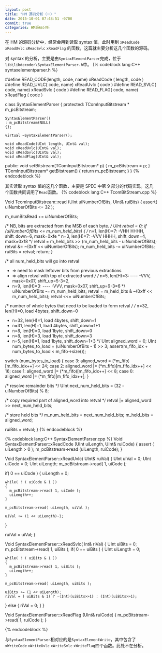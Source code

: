 ```yaml
---
layout: post
title: "HM 源码分析（一）"
date: 2015-10-01 07:48:51 -0700
commit: true
categories: HM源码分析
---
```


在 HM 的源码分析中，经常会用到读取 syntax 值，此时用到 `xReadCode` `xReadUvlc` `xReadSvlc` `xReadFlag` 的函数，这篇就主要分析这几个函数的源码。
<!--more-->

对 syntax 的分析，主要是由`SyntaxElementParser`完成，位于`lib\libdecoder\SyntaxElementParser.h`中。
{% codeblock lang:C++ syntaxelementparser.h %}

#define READ_CODE(length, code, name)     xReadCode ( length, code )
#define READ_UVLC(        code, name)     xReadUvlc (         code )
#define READ_SVLC(        code, name)     xReadSvlc (         code )
#define READ_FLAG(        code, name)     xReadFlag (         code )

class SyntaxElementParser
{
protected:
	TComInputBitstream * m_pcBitstream;
	
	SyntaxElementParser()
	: m_pcBitstream(NULL)
	{};

	virtual ~SyntaxElementParser();

	void xReadCode(UInt length, UInt& val);
	void xReadUvlc(UInt& val);
	void xReadSvlc(UInt& val);
	void xReadFlag(UInt& val);
public:
	void setBitstream(TComInputBitstream* p) { m_pcBitstream = p; }
	TComInputBitstream* getBitstream() { return m_pcBitstream; }
}
{% endcodeblock %}

其实读取 syntax 值的这几个函数，主要是 SPEC 中第 9 部分的代码实现。这几个函数共同调用了`Read`函数。
{% codeblock lang:C++ TcomBitStream.cpp %}

Void TcomInputBitstream::read (UInt uiNumberOfBits, UInt& ruiBits)
{
  assert( uiNumberOfBits <= 32 );

  m_numBitsRead += uiNumberOfBits;

  /* NB, bits are extracted from the MSB of each byte. */
  UInt retval = 0;
  if (uiNumberOfBits <= m_num_held_bits)
  {
    /* n=1, len(H)=7:   -VHH HHHH, shift_down=6, mask=0xfe
     * n=3, len(H)=7:   -VVV HHHH, shift_down=4, mask=0xf8
     */
    retval = m_held_bits >> (m_num_held_bits - uiNumberOfBits);
    retval &= ~(0xff << uiNumberOfBits);
    m_num_held_bits -= uiNumberOfBits;
    ruiBits = retval;
    return;
  }

  /* all num_held_bits will go into retval
   *   => need to mask leftover bits from previous extractions
   *   => align retval with top of extracted word */
  /* n=5, len(H)=3: ---- -VVV, mask=0x07, shift_up=5-3=2,
   * n=9, len(H)=3: ---- -VVV, mask=0x07, shift_up=9-3=6 */
  uiNumberOfBits -= m_num_held_bits;
  retval = m_held_bits & ~(0xff << m_num_held_bits);
  retval <<= uiNumberOfBits;

  /* number of whole bytes that need to be loaded to form retval */
  /* n=32, len(H)=0, load 4bytes, shift_down=0
   * n=32, len(H)=1, load 4bytes, shift_down=1
   * n=31, len(H)=1, load 4bytes, shift_down=1+1
   * n=8,  len(H)=0, load 1byte,  shift_down=0
   * n=8,  len(H)=3, load 1byte,  shift_down=3
   * n=5,  len(H)=1, load 1byte,  shift_down=1+3
   */
  UInt aligned_word = 0;
  UInt num_bytes_to_load = (uiNumberOfBits - 1) >> 3;
  assert(m_fifo_idx + num_bytes_to_load < m_fifo->size());

  switch (num_bytes_to_load)
  {
  case 3: aligned_word  = (*m_fifo)[m_fifo_idx++] << 24;
  case 2: aligned_word |= (*m_fifo)[m_fifo_idx++] << 16;
  case 1: aligned_word |= (*m_fifo)[m_fifo_idx++] <<  8;
  case 0: aligned_word |= (*m_fifo)[m_fifo_idx++];
  }

  /* resolve remainder bits */
  UInt next_num_held_bits = (32 - uiNumberOfBits) % 8;

  /* copy required part of aligned_word into retval */
  retval |= aligned_word >> next_num_held_bits;

  /* store held bits */
  m_num_held_bits = next_num_held_bits;
  m_held_bits = aligned_word;

  ruiBits = retval;
}
{% endcodeblock %}


{% codeblock lang:C++ SyntaxElementParser.cpp %}
Void SyntaxElementParser::xReadCode (UInt uiLength, UInt& ruiCode)
{
  assert ( uiLength > 0 );
  m_pcBitstream->read (uiLength, ruiCode);
}

Void SyntaxElementParser::xReadUvlc( UInt& ruiVal)
{
  UInt uiVal = 0;
  UInt uiCode = 0;
  UInt uiLength;
  m_pcBitstream->read( 1, uiCode );

  if( 0 == uiCode )
  {
    uiLength = 0;

    while( ! ( uiCode & 1 ))
    {
      m_pcBitstream->read( 1, uiCode );
      uiLength++;
    }

    m_pcBitstream->read( uiLength, uiVal );

    uiVal += (1 << uiLength)-1;
  }

  ruiVal = uiVal;
}

Void SyntaxElementParser::xReadSvlc( Int& riVal)
{
  UInt uiBits = 0;
  m_pcBitstream->read( 1, uiBits );
  if( 0 == uiBits )
  {
    UInt uiLength = 0;

    while( ! ( uiBits & 1 ))
    {
      m_pcBitstream->read( 1, uiBits );
      uiLength++;
    }

    m_pcBitstream->read( uiLength, uiBits );

    uiBits += (1 << uiLength);
    riVal = ( uiBits & 1) ? -(Int)(uiBits>>1) : (Int)(uiBits>>1);
  }
  else
  {
    riVal = 0;
  }
}

Void SyntaxElementParser::xReadFlag (UInt& ruiCode)
{
  m_pcBitstream->read( 1, ruiCode );
}

{% endcodeblock %}

与`SyntaxElementParser`相对应的是`SyntaxElementWrite`，其中包含了`xWriteCode` `xWriteUvlc` `xWriteSvlc` `xWriteFlag`四个函数。此处不在分析。

